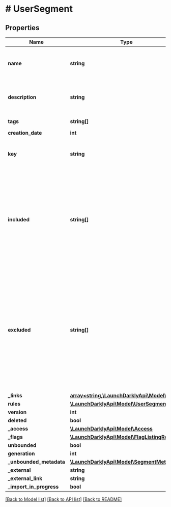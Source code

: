 # # UserSegment

## Properties

Name | Type | Description | Notes
------------ | ------------- | ------------- | -------------
**name** | **string** | A human-friendly name for the segment |
**description** | **string** | A description of the segment&#39;s purpose | [optional]
**tags** | **string[]** | Tags for the segment |
**creation_date** | **int** |  |
**key** | **string** | A unique key used to reference the segment |
**included** | **string[]** | Included users are always segment members, regardless of segment rules. For Big Segments this array is either empty or omitted entirely. | [optional]
**excluded** | **string[]** | Segment rules bypass excluded users, so they will never be included based on rules. Excluded users may still be included explicitly. This value is omitted for Big Segments. | [optional]
**_links** | [**array<string,\LaunchDarklyApi\Model\Link>**](Link.md) |  |
**rules** | [**\LaunchDarklyApi\Model\UserSegmentRule[]**](UserSegmentRule.md) |  |
**version** | **int** |  |
**deleted** | **bool** |  |
**_access** | [**\LaunchDarklyApi\Model\Access**](Access.md) |  | [optional]
**_flags** | [**\LaunchDarklyApi\Model\FlagListingRep[]**](FlagListingRep.md) |  | [optional]
**unbounded** | **bool** |  | [optional]
**generation** | **int** |  |
**_unbounded_metadata** | [**\LaunchDarklyApi\Model\SegmentMetadata**](SegmentMetadata.md) |  | [optional]
**_external** | **string** |  | [optional]
**_external_link** | **string** |  | [optional]
**_import_in_progress** | **bool** |  | [optional]

[[Back to Model list]](../../README.md#models) [[Back to API list]](../../README.md#endpoints) [[Back to README]](../../README.md)
